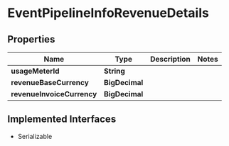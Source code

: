 

# EventPipelineInfoRevenueDetails


## Properties

| Name | Type | Description | Notes |
|------------ | ------------- | ------------- | -------------|
|**usageMeterId** | **String** |  |  |
|**revenueBaseCurrency** | **BigDecimal** |  |  |
|**revenueInvoiceCurrency** | **BigDecimal** |  |  |


## Implemented Interfaces

* Serializable


